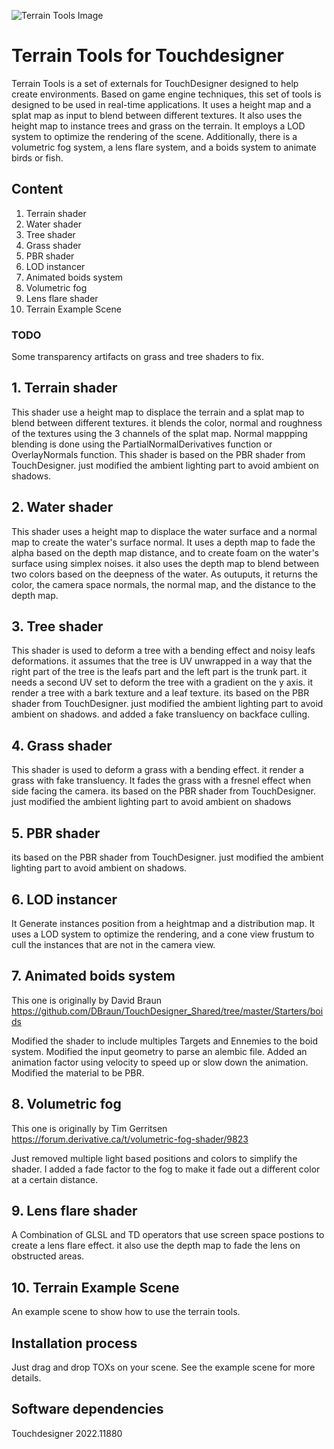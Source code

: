 ![Terrain Tools Image](https://github.com/CraftKontrol/Terrain-Tools-for-Touchdesigner/blob/main/TerrainExample/TerrainToolsExample.jpg?raw=true)
# Terrain Tools for Touchdesigner 
Terrain Tools is a set of externals for TouchDesigner designed to help create environments. 
Based on game engine techniques, this set of tools is designed to be used in real-time applications. 
It uses a height map and a splat map as input to blend between different textures. 
It also uses the height map to instance trees and grass on the terrain. 
It employs a LOD system to optimize the rendering of the scene. 
Additionally, there is a volumetric fog system, a lens flare system, and a boids system to animate birds or fish.

## Content
1. Terrain shader
2. Water shader
3. Tree shader
4. Grass shader
5. PBR shader
6. LOD instancer
7. Animated boids system
8. Volumetric fog
9. Lens flare shader
10. Terrain Example Scene                   


### TODO
Some transparency artifacts on grass and tree shaders to fix.


## 1. Terrain shader
This shader use a height map to displace the terrain and a splat map to blend between different textures.
it blends the color, normal and roughness of the textures using the 3 channels of the splat map.
Normal mappping blending is done using the PartialNormalDerivatives function or OverlayNormals function.
This shader is based on the PBR shader from TouchDesigner.
just modified the ambient lighting part to avoid ambient on shadows.

## 2. Water shader
This shader uses a height map to displace the water surface and a normal map to create the water's surface normal. 
It uses a depth map to fade the alpha based on the depth map distance, and to create foam on the water's surface using simplex noises.
it also uses the depth map to blend between two colors based on the deepness of the water.
As outuputs, it returns the color, the camera space normals, the normal map, and the distance to the depth map.

## 3. Tree shader
This shader is used to deform a tree with a bending effect and noisy leafs deformations.
it assumes that the tree is UV unwrapped in a way that the right part of the tree is the leafs part and the left part is the trunk part.
it needs a second UV set to deform the tree with a gradient on the y axis.
it render a tree with a bark texture and a leaf texture.
its based on the PBR shader from TouchDesigner.
just modified the ambient lighting part to avoid ambient on shadows. 
and added a fake transluency on backface culling.

## 4. Grass shader
This shader is used to deform a grass with a bending effect.
it render a grass with fake transluency.
It fades the grass with a fresnel effect when side facing the camera.
its based on the PBR shader from TouchDesigner.
just modified the ambient lighting part to avoid ambient on shadows

## 5. PBR shader
its based on the PBR shader from TouchDesigner.
just modified the ambient lighting part to avoid ambient on shadows.

## 6. LOD instancer
It Generate instances position from a heightmap and a distribution map.
It uses a LOD system to optimize the rendering, and a cone view frustum to cull the instances that are not in the camera view.

## 7. Animated boids system
This one is originally by David Braun
https://github.com/DBraun/TouchDesigner_Shared/tree/master/Starters/boids

Modified the shader to include multiples Targets and Ennemies to the boid system.
Modified the input geometry to parse an alembic file.
Added an animation factor using velocity to speed up or slow down the animation.
Modified the material to be PBR.

## 8. Volumetric fog
This one is originally by Tim Gerritsen
https://forum.derivative.ca/t/volumetric-fog-shader/9823

Just removed multiple light based positions and colors to simplify the shader. I added a fade factor to the fog to make it fade out a different color at a certain distance.

## 9. Lens flare shader
A Combination of GLSL and TD operators that use screen space postions to create a lens flare effect. it also use the depth map to fade the lens on obstructed areas.

## 10. Terrain Example Scene
An example scene to show how to use the terrain tools.


##	Installation process
Just drag and drop TOXs on your scene. 
See the example scene for more details.

##	Software dependencies
Touchdesigner 2022.11880
